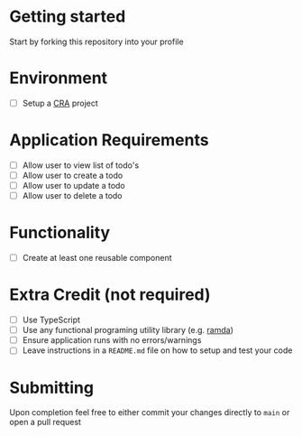 # Getting started

Start by forking this repository into your profile

# Environment

- [ ] Setup a [CRA](https://create-react-app.dev) project

# Application Requirements

- [ ] Allow user to view list of todo's
- [ ] Allow user to create a todo
- [ ] Allow user to update a todo
- [ ] Allow user to delete a todo

# Functionality

- [ ] Create at least one reusable component

# Extra Credit (not required)

- [ ] Use TypeScript
- [ ] Use any functional programing utility library (e.g. [ramda](https://ramdajs.com/))
- [ ] Ensure application runs with no errors/warnings
- [ ] Leave instructions in a `README.md` file on how to setup and test your code

# Submitting

Upon completion feel free to either commit your changes directly to `main` or open a pull request
